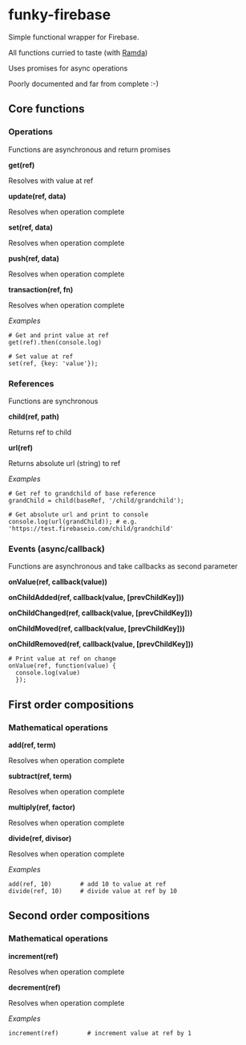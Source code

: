 # funky-firebase

Simple functional wrapper for Firebase.

All functions curried to taste (with [Ramda](http://ramdajs.com/))

Uses promises for async operations

Poorly documented and far from complete :-)



## Core functions

### Operations
Functions are asynchronous and return promises

**get(ref)**

Resolves with value at ref

**update(ref, data)**

Resolves when operation complete

**set(ref, data)**

Resolves when operation complete

**push(ref, data)**

Resolves when operation complete

**transaction(ref, fn)**

Resolves when operation complete

_Examples_
```
# Get and print value at ref
get(ref).then(console.log)

# Set value at ref
set(ref, {key: 'value'});
```

### References
Functions are synchronous

**child(ref, path)**

Returns ref to child

**url(ref)**

Returns absolute url (string) to ref

_Examples_
```
# Get ref to grandchild of base reference
grandChild = child(baseRef, '/child/grandchild');

# Get absolute url and print to console
console.log(url(grandChild)); # e.g. 'https://test.firebaseio.com/child/grandchild'
```

### Events (async/callback)
Functions are asynchronous and take callbacks as second parameter

**onValue(ref, callback(value))**

**onChildAdded(ref, callback(value, [prevChildKey]))**

**onChildChanged(ref, callback(value, [prevChildKey]))**

**onChildMoved(ref, callback(value, [prevChildKey]))**

**onChildRemoved(ref, callback(value, [prevChildKey]))**

```
# Print value at ref on change
onValue(ref, function(value) {
  console.log(value)
  });
```


## First order compositions

### Mathematical operations

**add(ref, term)**

Resolves when operation complete

**subtract(ref, term)**

Resolves when operation complete

**multiply(ref, factor)**

Resolves when operation complete

**divide(ref, divisor)**

Resolves when operation complete

_Examples_
```
add(ref, 10)        # add 10 to value at ref
divide(ref, 10)     # divide value at ref by 10
```

## Second order compositions

### Mathematical operations

**increment(ref)**

Resolves when operation complete

**decrement(ref)**

Resolves when operation complete

_Examples_

```
increment(ref)        # increment value at ref by 1
```
